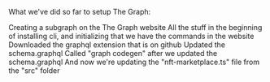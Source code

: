 What we've did so far to setup The Graph:

Creating a subgraph on the The Graph website
All the stuff in the beginning of installing cli, and initializing that we have the commands in the website
Downloaded the graphql extension that is on github
Updated the schema.graphql
Called "graph codegen" after we updated the schema.graphql
And now we're updating the "nft-marketplace.ts" file from the "src" folder
